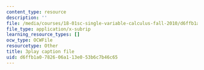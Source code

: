 ```yaml
---
content_type: resource
description: ''
file: /media/courses/18-01sc-single-variable-calculus-fall-2010/d6ffb1a0782606a113e053b6c7b46c65_--lPz7VFnKI.srt
file_type: application/x-subrip
learning_resource_types: []
ocw_type: OCWFile
resourcetype: Other
title: 3play caption file
uid: d6ffb1a0-7826-06a1-13e0-53b6c7b46c65
---
```

